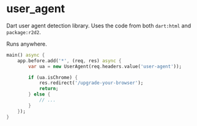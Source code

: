# user_agent
Dart user agent detection library. Uses the code from both `dart:html`
and `package:r2d2`.

Runs anywhere.

```dart
main() async {
    app.before.add('*', (req, res) async {
        var ua = new UserAgent(req.headers.value('user-agent'));

        if (ua.isChrome) {
            res.redirect('/upgrade-your-browser');
            return;
        } else {
            // ...
        }
    });
}
```